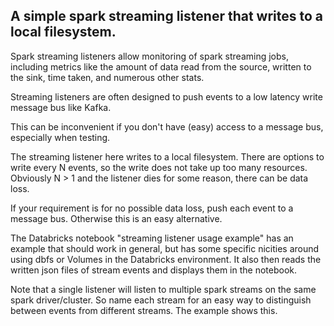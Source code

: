 ## A simple spark streaming listener that writes to a local filesystem.

Spark streaming listeners allow monitoring of spark streaming jobs, including metrics like the amount of data read from the source, written to the sink, time taken, and numerous other stats.

Streaming listeners are often designed to push events to a low latency write message bus like Kafka.

This can be inconvenient if you don't have (easy) access to a message bus, especially when testing.

The streaming listener here writes to a local filesystem. There are options to write every N events, so the write does not take up too many resources. Obviously N > 1 and the listener dies for some reason, there can be data loss.

If your requirement is for no possible data loss, push each event to a message bus. Otherwise this is an easy alternative.

The Databricks notebook "streaming listener usage example" has an example that should work in general, but has some specific nicities around using dbfs or Volumes in the Databricks environment.
It also then reads the written json files of stream events and displays them in the notebook.

Note that a single listener will listen to multiple spark streams on the same spark driver/cluster. So name each stream for an easy way to distinguish between events from different streams. The example shows this.


